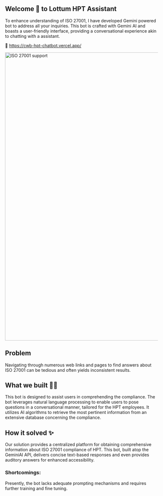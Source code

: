 ## Welcome 👋 to Lottum HPT Assistant

To enhance understanding of ISO 27001, I have developed Gemini powered bot to address all your inquiries. This bot is crafted with Gemini AI and boasts a user-friendly interface, providing a conversational experience akin to chatting with a assistant.

🔗 https://cwb-hpt-chatbot.vercel.app/

<img width="950" alt="ISO 27001 support" src="https://github.com/kaju23/cwb_hpt_chatbot/assets/104551058/daf0cb3e-856d-4567-b403-ce889b089179">

## Problem
Navigating through numerous web links and pages to find answers about ISO 27001 can be tedious and often yields inconsistent results.

## What we built 👨‍💻
This bot is designed to assist users in comprehending the compliance. The bot leverages natural language processing to enable users to pose questions in a conversational manner, tailored for the HPT employees. It utilizes AI algorithms to retrieve the most pertinent information from an extensive database concerning the compliance.

## How it solved ✨
Our solution provides a centralized platform for obtaining comprehensive information about ISO 27001 compliance of HPT. This bot, built atop the GeminiAI API, delivers concise text-based responses and even provides auditory answers for enhanced accessibility.

### Shortcomings:
Presently, the bot lacks adequate prompting mechanisms and requires further training and fine tuning.
